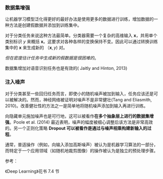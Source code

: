 ### 数据集增强
让机器学习模型泛化得更好的最好办法是使用更多的数据进行训练，增加数据的一种方法是创建假数据并添加到训练集中。

对于分类任务来说这种方法最简单。分类器需要一个复杂的高维输入 $\boldsymbol{x}$，并用单个类别标识 $y$ 来概括 $\boldsymbol{x}$。这要求对各种各样的变换保持不变。因此可以通过转换训练集中的 $\boldsymbol{x}$ 来生成新的 $（\boldsymbol{x},y)$ 对。

*但在密度估计任务中生成新的假数据是很困难的*。

数据集增加对语音识别任务也是有效的( Jaitly and Hinton, 2013)

### 注入噪声

对于分类甚至一些回归任务而言，即使小的随机噪声被加到输入，任务应该还是可以被解决的。然而，神经网络被证明对噪声不是非常健壮(Tang and Eliasmith, 2010)。改善健壮性的方法之一是简单地将随机噪声添加到输入再进行训练。

向隐藏单元施加噪声也是可行地，这可以被看作**在多个抽象层上进行的数据集增强**。Poole et al. (2014) 最近表明，噪声的幅度被细心调整后该方法是非常高效的。另一个正则化策略 **Dropout 可以被看作是通过与噪声相乘构建新输入的过程**。 

通常，普适操作（例如，向输入添加高斯噪声）被认为是机器学习算法的一部分，而特定于一个应用领域（如随机地裁剪图像）的操作被认为是独立的预处理步骤。  

参考：

《Deep Learning》花书 7.4 节